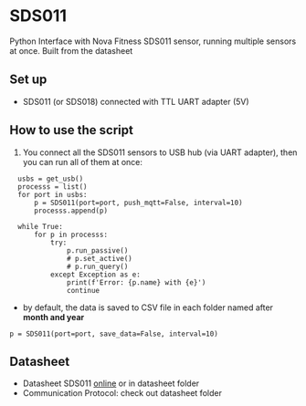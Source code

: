# SDS011
Python Interface with Nova Fitness SDS011 sensor, running multiple sensors at once. Built from the datasheet

## Set up
- SDS011 (or SDS018) connected with TTL UART adapter (5V)

## How to use the script

1. You connect all the SDS011 sensors to USB hub (via UART adapter), then you can run all of them at once:
```
  usbs = get_usb()
  processs = list()
  for port in usbs:
      p = SDS011(port=port, push_mqtt=False, interval=10)
      processs.append(p)

  while True:
      for p in processs:
          try:
              p.run_passive()
              # p.set_active()
              # p.run_query()
          except Exception as e:
              print(f'Error: {p.name} with {e}')
              continue
```
- by default, the data is saved to CSV file in each folder named after **month and year**
```
p = SDS011(port=port, save_data=False, interval=10)
```


## Datasheet
- Datasheet SDS011 [online](https://www-sd-nf.oss-cn-beijing.aliyuncs.com/%E5%AE%98%E7%BD%91%E4%B8%8B%E8%BD%BD/SDS011%20laser%20PM2.5%20sensor%20specification-V1.4.pdf) or in datasheet folder
- Communication Protocol: check out datasheet folder
